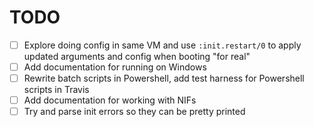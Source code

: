 # TODO

- [ ] Explore doing config in same VM and use `:init.restart/0` to apply updated
      arguments and config when booting "for real"
- [ ] Add documentation for running on Windows
- [ ] Rewrite batch scripts in Powershell, add test harness for Powershell
      scripts in Travis
- [ ] Add documentation for working with NIFs
- [ ] Try and parse init errors so they can be pretty printed
